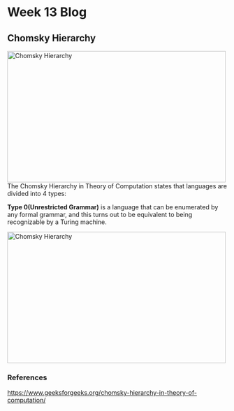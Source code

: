 # Week 13 Blog
## Chomsky Hierarchy
<img src="https://media.geeksforgeeks.org/wp-content/uploads/20190227115949/Comsky-1.png" alt="Chomsky Hierarchy" class = "alignleft" height = "300" width="500"/>
The Chomsky Hierarchy in Theory of Computation states that languages are divided into 4 types:


**Type 0(Unrestricted Grammar)** is a language that can be enumerated by any formal grammar, and this turns out to be equivalent to being recognizable by a Turing machine.

<img src="https://devopedia.org/images/article/210/7090.1571152901.jpg" alt="Chomsky Hierarchy" class = "alignleft" height = "300" width="500"/>

### References
https://www.geeksforgeeks.org/chomsky-hierarchy-in-theory-of-computation/